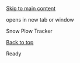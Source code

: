 [Skip to main content](https://www.pittsburghpa.gov/Resident-Services/A-Z-Frequently-Visited/Snow-Plow-Tracker#main-content)

opens in new tab or window

Snow Plow Tracker

[Back to top](https://www.pittsburghpa.gov/Resident-Services/A-Z-Frequently-Visited/Snow-Plow-Tracker#body-top)

Ready
